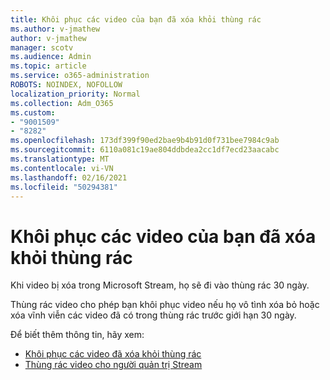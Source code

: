 ```yaml
---
title: Khôi phục các video của bạn đã xóa khỏi thùng rác
ms.author: v-jmathew
author: v-jmathew
manager: scotv
ms.audience: Admin
ms.topic: article
ms.service: o365-administration
ROBOTS: NOINDEX, NOFOLLOW
localization_priority: Normal
ms.collection: Adm_O365
ms.custom:
- "9001509"
- "8282"
ms.openlocfilehash: 173df399f90ed2bae9b4b91d0f731bee7984c9ab
ms.sourcegitcommit: 6110a081c19ae804ddbdea2cc1df7ecd23aacabc
ms.translationtype: MT
ms.contentlocale: vi-VN
ms.lasthandoff: 02/16/2021
ms.locfileid: "50294381"
---
```

# <a name="recover-your-deleted-stream-videos-from-the-recycle-bin"></a>Khôi phục các video của bạn đã xóa khỏi thùng rác

Khi video bị xóa trong Microsoft Stream, họ sẽ đi vào thùng rác 30 ngày.

Thùng rác video cho phép bạn khôi phục video nếu họ vô tình xóa bỏ hoặc xóa vĩnh viễn các video đã có trong thùng rác trước giới hạn 30 ngày.

Để biết thêm thông tin, hãy xem:

- [Khôi phục các video đã xóa khỏi thùng rác](https://docs.microsoft.com/stream/portal-my-recycle-bin)
- [Thùng rác video cho người quản trị Stream](https://docs.microsoft.com/stream/admin-recycle-bin)
